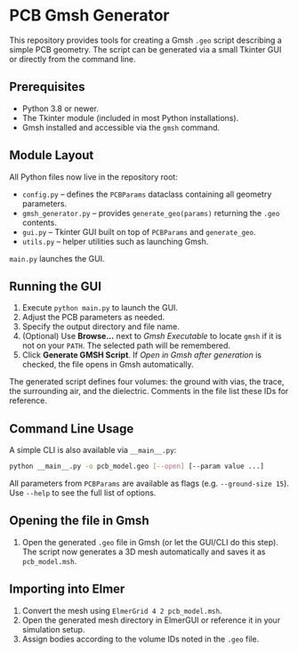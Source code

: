 # PCB Gmsh Generator

This repository provides tools for creating a Gmsh `.geo` script describing a simple PCB geometry.  The script can be generated via a small Tkinter GUI or directly from the command line.

## Prerequisites
- Python 3.8 or newer.
- The Tkinter module (included in most Python installations).
- Gmsh installed and accessible via the `gmsh` command.

## Module Layout
All Python files now live in the repository root:
- `config.py` – defines the `PCBParams` dataclass containing all geometry parameters.
- `gmsh_generator.py` – provides `generate_geo(params)` returning the `.geo` contents.
- `gui.py` – Tkinter GUI built on top of `PCBParams` and `generate_geo`.
- `utils.py` – helper utilities such as launching Gmsh.

`main.py` launches the GUI.

## Running the GUI
1. Execute `python main.py` to launch the GUI.
2. Adjust the PCB parameters as needed.
3. Specify the output directory and file name.
4. (Optional) Use **Browse...** next to *Gmsh Executable* to locate `gmsh` if it is not on your `PATH`. The selected path will be remembered.
5. Click **Generate GMSH Script**. If *Open in Gmsh after generation* is checked, the file opens in Gmsh automatically.

The generated script defines four volumes: the ground with vias, the trace, the surrounding air, and the dielectric. Comments in the file list these IDs for reference.

## Command Line Usage
A simple CLI is also available via `__main__.py`:

```bash
python __main__.py -o pcb_model.geo [--open] [--param value ...]
```

All parameters from `PCBParams` are available as flags (e.g. `--ground-size 15`). Use `--help` to see the full list of options.

## Opening the file in Gmsh
1. Open the generated `.geo` file in Gmsh (or let the GUI/CLI do this step).
   The script now generates a 3D mesh automatically and saves it as `pcb_model.msh`.

## Importing into Elmer
1. Convert the mesh using `ElmerGrid 4 2 pcb_model.msh`.
2. Open the generated mesh directory in ElmerGUI or reference it in your simulation setup.
3. Assign bodies according to the volume IDs noted in the `.geo` file.
